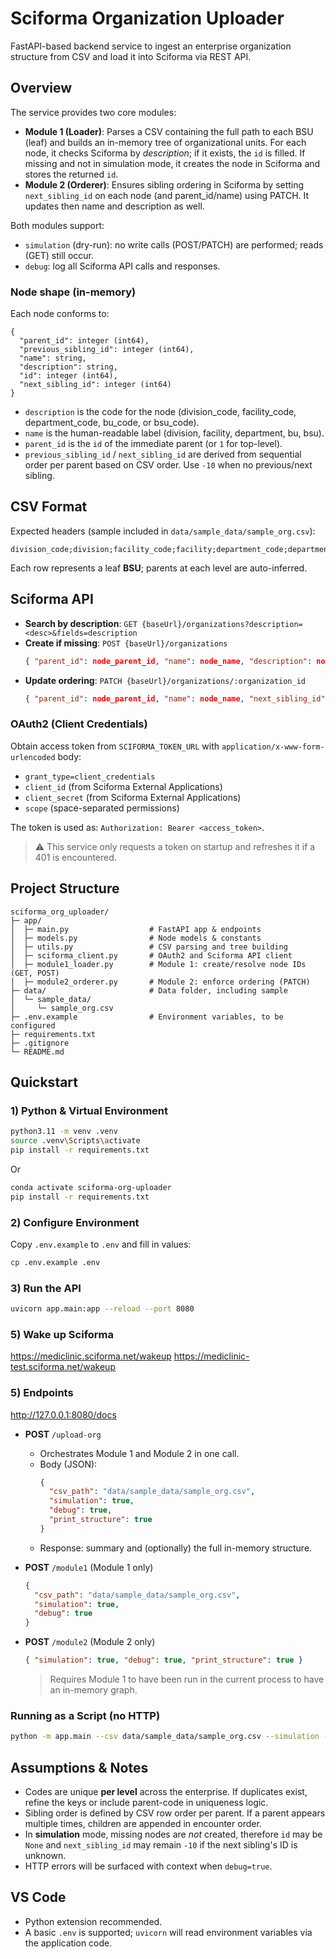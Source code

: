 # Sciforma Organization Uploader

FastAPI-based backend service to ingest an enterprise organization structure from CSV and load it into Sciforma via REST API.

## Overview

The service provides two core modules:

- **Module 1 (Loader)**: Parses a CSV containing the full path to each BSU (leaf) and builds an in-memory tree of organizational units. For each node, it checks Sciforma by _description_; if it exists, the `id` is filled. If missing and not in simulation mode, it creates the node in Sciforma and stores the returned `id`.
- **Module 2 (Orderer)**: Ensures sibling ordering in Sciforma by setting `next_sibling_id` on each node (and parent_id/name) using PATCH. It updates then name and description as well.

Both modules support:

- `simulation` (dry-run): no write calls (POST/PATCH) are performed; reads (GET) still occur.
- `debug`: log all Sciforma API calls and responses.

### Node shape (in-memory)

Each node conforms to:

```
{
  "parent_id": integer (int64),
  "previous_sibling_id": integer (int64),
  "name": string,
  "description": string,
  "id": integer (int64),
  "next_sibling_id": integer (int64)
}
```

- `description` is the code for the node (division_code, facility_code, department_code, bu_code, or bsu_code).
- `name` is the human-readable label (division, facility, department, bu, bsu).
- `parent_id` is the `id` of the immediate parent (or `1` for top-level).
- `previous_sibling_id` / `next_sibling_id` are derived from sequential order per parent based on CSV order. Use `-10` when no previous/next sibling.

## CSV Format

Expected headers (sample included in `data/sample_data/sample_org.csv`):

```
division_code;division;facility_code;facility;department_code;department;bu_code;bu;bsu_code;bsu
```

Each row represents a leaf **BSU**; parents at each level are auto-inferred.

## Sciforma API

- **Search by description**: `GET {baseUrl}/organizations?description=<desc>&fields=description`
- **Create if missing**: `POST {baseUrl}/organizations`
  ```json
  { "parent_id": node_parent_id, "name": node_name, "description": node_description, "next_sibling_id": -10 }
  ```
- **Update ordering**: `PATCH {baseUrl}/organizations/:organization_id`
  ```json
  { "parent_id": node_parent_id, "name": node_name, "next_sibling_id": node_next_sibling_id }
  ```

### OAuth2 (Client Credentials)

Obtain access token from `SCIFORMA_TOKEN_URL` with `application/x-www-form-urlencoded` body:

- `grant_type=client_credentials`
- `client_id` (from Sciforma External Applications)
- `client_secret` (from Sciforma External Applications)
- `scope` (space-separated permissions)

The token is used as: `Authorization: Bearer <access_token>`.

> ⚠️ This service only requests a token on startup and refreshes it if a 401 is encountered.

## Project Structure

```
sciforma_org_uploader/
├─ app/
│  ├─ main.py                  # FastAPI app & endpoints
│  ├─ models.py                # Node models & constants
│  ├─ utils.py                 # CSV parsing and tree building
│  ├─ sciforma_client.py       # OAuth2 and Sciforma API client
│  ├─ module1_loader.py        # Module 1: create/resolve node IDs (GET, POST)
│  ├─ module2_orderer.py       # Module 2: enforce ordering (PATCH)
├─ data/                       # Data folder, including sample
│  └─ sample_data/
│     └─ sample_org.csv
├─ .env.example                # Environment variables, to be configured
├─ requirements.txt
├─ .gitignore
└─ README.md
```

## Quickstart

### 1) Python & Virtual Environment

```bash
python3.11 -m venv .venv
source .venv\Scripts\activate
pip install -r requirements.txt
```

Or

```bash
conda activate sciforma-org-uploader
pip install -r requirements.txt
```

### 2) Configure Environment

Copy `.env.example` to `.env` and fill in values:

```bash
cp .env.example .env
```

### 3) Run the API

```bash
uvicorn app.main:app --reload --port 8080
```

### 5) Wake up Sciforma

https://mediclinic.sciforma.net/wakeup
https://mediclinic-test.sciforma.net/wakeup

### 5) Endpoints

http://127.0.0.1:8080/docs

- **POST** `/upload-org`

  - Orchestrates Module 1 and Module 2 in one call.
  - Body (JSON):
    ```json
    {
      "csv_path": "data/sample_data/sample_org.csv",
      "simulation": true,
      "debug": true,
      "print_structure": true
    }
    ```
  - Response: summary and (optionally) the full in-memory structure.

- **POST** `/module1` (Module 1 only)

  ```json
  {
    "csv_path": "data/sample_data/sample_org.csv",
    "simulation": true,
    "debug": true
  }
  ```

- **POST** `/module2` (Module 2 only)
  ```json
  { "simulation": true, "debug": true, "print_structure": true }
  ```
  > Requires Module 1 to have been run in the current process to have an in-memory graph.

### Running as a Script (no HTTP)

```bash
python -m app.main --csv data/sample_data/sample_org.csv --simulation --print-structure
```

## Assumptions & Notes

- Codes are unique **per level** across the enterprise. If duplicates exist, refine the keys or include parent-code in uniqueness logic.
- Sibling order is defined by CSV row order per parent. If a parent appears multiple times, children are appended in encounter order.
- In **simulation** mode, missing nodes are _not_ created, therefore `id` may be `None` and `next_sibling_id` may remain `-10` if the next sibling's ID is unknown.
- HTTP errors will be surfaced with context when `debug=true`.

## VS Code

- Python extension recommended.
- A basic `.env` is supported; `uvicorn` will read environment variables via the application code.
